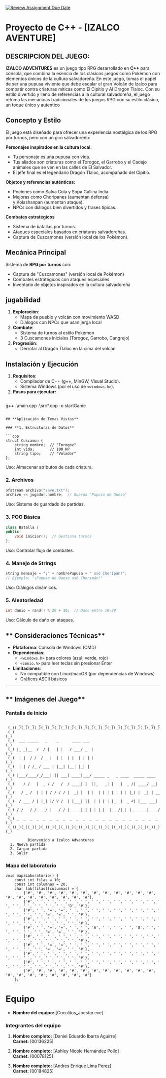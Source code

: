 [![Review Assignment Due Date](https://classroom.github.com/assets/deadline-readme-button-22041afd0340ce965d47ae6ef1cefeee28c7c493a6346c4f15d667ab976d596c.svg)](https://classroom.github.com/a/mi1WNrHU)
# Proyecto de C++ - [IZALCO AVENTURE]

## DESCRIPCION DEL JUEGO:

**IZALCO ADVENTURES** es un juego tipo RPG desarrollado en **C++** para consola, que combina la esencia de los clásicos juegos como Pokémon con elementos únicos de la cultura salvadoreña.
En este juego, tomas el papel de ser una pupusa viviente que debe escalar el gran Volcán de Izalco para combatir contra criaturas míticas como El Cipitío y Al Dragon Tlaloc. Con su estilo divertido y lleno de referencias a la cultural salvadoreña, el juego retoma las mecánicas tradicionales de los juegos RPG con su estilo clásico, un toque único y autentico

## Concepto y Estilo

El juego está diseñado para ofrecer una experiencia nostálgica de los RPG por turnos, pero con un giro salvadoreño:

**Personajes inspirados en la cultura local:**
- Tu personaje es una pupusa con vida.
- Tus aliados son criaturas como el Torogoz, el Garrobo y el Cadejo animales que se ven en las calles de El Salvador.
- El jefe final es el legendario Dragón Tlaloc, acompañado del Cipitío.

**Objetos y referencias auténticas:**
- Pociones como Salva Cola y Sopa Gallina India.
- Mejoras como Choripanes (aumentan defensa) y Kolashanpan (aumentan ataque).
- NPCs con diálogos bien divertidos y frases típicas.

**Combates estratégicos**
- Sistema de batallas por turnos.
- Ataques especiales basados en criaturas salvadoreñas.
- Captura de Cuscamones (versión local de los Pokémon).

## **Mecánica Principal**

Sistema de **RPG por turnos** con:
- Captura de "Cuscamones" (versión local de Pokémon)
- Combates estratégicos con ataques especiales
- Inventario de objetos inspirados en la cultura salvadoreña

## **jugabilidad**

1. **Exploración**:
    - Mapa de pueblo y volcán con movimiento WASD
    - Diálogos con NPCs que usan jerga local
2. **Combate**:
    - Sistema de turnos al estilo Pokémon
    - 3 Cuscamones iniciales (Torogoz, Garrobo, Cangrejo)
3. **Progresión**:
    - Derrotar al Dragón Tlaloc en la cima del volcán
  
## **Instalación y Ejecución**

1. **Requisitos**:
    - Compilador de C++ (g++, MinGW, Visual Studio).
    - Sistema Windows (por el uso de `<windows.h>`).
2. **Pasos para ejecutar:**
   ```
g++ .\main.cpp .\src\*.cpp -o startGame

```

## **Aplicación de Temas Vistos**

### **1. Estructuras de Datos**

```cpp
struct Cuscamon {
    string nombre;  // "Torogoz"
    int vida;       // 100 HP
    string tipo;    // "Volador"
};

```
Uso: Almacenar atributos de cada criatura.

### **2. Archivos**

```cpp
ofstream archivo("save.txt");
archivo << jugador.nombre;  // Guarda "Pupusa de Queso"

```
Uso: Sistema de guardado de partidas.

### **3. POO Básica**

```cpp
class Batalla {
public:
    void iniciar();  // Gestiona turnos
};

```
Uso: Controlar flujo de combates.

### **4. Manejo de Strings**

```cpp
string mensaje = "¡" + nombrePupusa + " usó Choripán!";
// Ejemplo: "¡Pupusa de Queso usó Choripán!"

```
Uso: Diálogos dinámicos.

### **5. Aleatoriedad**

```cpp
int danio = rand() % 20 + 10;  // Daño entre 10-29

```
Uso: Cálculo de daño en ataques.

## ** Consideraciones Técnicas**

- **Plataforma**: Consola de Windows (CMD)
- **Dependencias**:
    - `<windows.h>` para colores (azul, verde, rojo)
    - `<conio.h>` para leer teclas sin presionar Enter
- **Limitaciones**:
    - No compatible con Linux/macOS (por dependencias de Windows)
    - Gráficos ASCII básicos

---

## ** Imágenes del Juego**

### **Pantalla de Inicio**

```
      _  _  _  _  _  _  _  _  _  _  _  _  _  _  _  _  _  _  _  _  _  _     
 (_)(_)(_)(_)(_)(_)(_)(_)(_)(_)(_)(_)(_)(_)(_)(_)(_)(_)(_)(_)(_)(_)(_) 
 (_)                                                                      (_)
 (_)  ___ _____   _    _      ____ ___                                    (_)
 (_) |_ _|__  /  / |   | |   / ___/ _  |                                  (_)
 (_)  | |  / /  / _ |  | |  | |  | | | |                                  (_)
 (_)  | | / /_ / ___ | |__| |__| |_| |                                    (_)
 (_) |___/____/_/___| || ___| ____|___/ _____ _   _ ____  _____ ____      (_)
 (_)    / /   |  _ / /   /  / ____| |  ||_   _| | | |  _ /| ____/ __|     (_)
 (_)   / _ /  | | | / / / / |  _| |  | |  | | | | | | | |_) |  _| | __    (_)
 (_)  / ___ / | |_| |/ V /  | |___| ||  | | | | |_| |  _ <| |___ ___)     (_)
 (_) /_/   /_/____/ |   /_/ |_____|_| | | |_|  |___/|_| | ______|____/    (_)
 (_) _  _  _  _  _  _  _  _  _  _  _  _  _  _  _  _  _  _  _  _  _  _     (_)
 (_)(_)(_)(_)(_)(_)(_)(_)(_)(_)(_)(_)(_)(_)(_)(_)(_)(_)(_)(_)(_)(_)(_)(_) 

          Bienvenido a Izalco Adventures
  1. Nueva partida
  2. Cargar partida
  3. Salir

```

### **Mapa del laboratorio**

```
void mapaLaboratorio() {
    const int filas = 10;
    const int columnas = 20;
    char lab[filas][columnas] = {
        {'#', '#', '#', '#', '#', '#', '#', '#', '#', '#', '#', '#', '#', '#', '#', '#', '#', '#', '#', '#'},
        {'#', ' ', ' ', ' ', ' ', ' ', ' ', ' ', ' ', ' ', ' ', ' ', ' ', ' ', ' ', ' ', ' ', ' ', 'D', '#'},
        {'#', ' ', '=', '=', ' ', ' ', ' ', ' ', ' ', ' ', ' ', ' ', ' ', ' ', ' ', ' ', '=', '=', ' ', '#'},
        {'#', ' ', ' ', ' ', ' ', ' ', ' ', ' ', ' ', ' ', ' ', ' ', ' ', ' ', ' ', ' ', ' ', ' ', ' ', '#'},
        {'#', ' ', '=', '=', ' ', ' ', 'A', ' ', ' ', ' ', 'O', ' ', ' ', ' ', ' ', ' ', '=', '=', ' ', '#'},
        {'#', ' ', ' ', ' ', ' ', ' ', ' ', ' ', ' ', ' ', ' ', ' ', ' ', ' ', ' ', ' ', ' ', ' ', ' ', '#'},
        {'#', ' ', '=', '=', ' ', ' ', ' ', ' ', ' ', ' ', ' ', ' ', ' ', ' ', ' ', ' ', '=', '=', ' ', '#'},
        {'#', ' ', ' ', ' ', ' ', ' ', ' ', ' ', ' ', ' ', ' ', ' ', ' ', ' ', ' ', ' ', ' ', ' ', ' ', '#'},
        {'#', ' ', ' ', ' ', ' ', ' ', ' ', ' ', ' ', ' ', ' ', ' ', ' ', ' ', ' ', ' ', ' ', ' ', ' ', '#'},
        {'#', '#', '#', '#', '#', '#', '#', '#', '#', '#', '#', '#', '#', '#', '#', '#', '#', '#', '#', '#'}
    };
```

# Equipo

- **Nombre del equipo:** [Cocolitos_Joestar.exe]

### Integrantes del equipo

1. **Nombre completo:** [Daniel Eduardo Ibarra Aguirre]  
   **Carnet:** [00136225]

2. **Nombre completo:** [Ashley Nicole Hernández Polío]  
   **Carnet:** [00078125]

3. **Nombre completo:** [Andres Enrique Lima Perez]  
   **Carnet:** [00184825]
